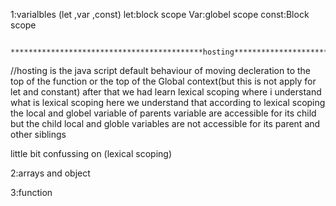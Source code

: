 <!-- ***************8in this jurney we we clear the following topic of java script:********************** -->

1:varialbles (let ,var ,const)
let:block scope
Var:globel scope
const:Block scope

     *******************************************hosting*******************************************

//hosting is the java script default behaviour of moving decleration to the top of the function or the top of the Global context(but this is not apply for let and constant)
after that we had learn lexical scoping 
where i understand what is lexical scoping 
            <!-- ***************************lexical scoping ******************************** -->
here we understand that according to lexical scoping the local and globel variable of parents variable are accessible for its child but the child local and globle variables are not accessible for its parent and other siblings



 little bit confussing on (lexical scoping)



2:arrays and object

3:function 